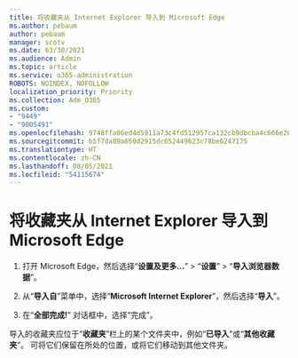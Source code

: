```yaml
---
title: 将收藏夹从 Internet Explorer 导入到 Microsoft Edge
ms.author: pebaum
author: pebaum
manager: scotv
ms.date: 03/30/2021
ms.audience: Admin
ms.topic: article
ms.service: o365-administration
ROBOTS: NOINDEX, NOFOLLOW
localization_priority: Priority
ms.collection: Adm_O365
ms.custom:
- "9449"
- "9005491"
ms.openlocfilehash: 9748ffa06ed4d5911a73c4fd512957ca132cb9dbcba4c666e263d332a50ac727
ms.sourcegitcommit: b5f7da89a650d2915dc652449623c78be6247175
ms.translationtype: HT
ms.contentlocale: zh-CN
ms.lasthandoff: 08/05/2021
ms.locfileid: "54115674"
---
```

# <a name="import-favorites-from-internet-explorer-to-microsoft-edge"></a>将收藏夹从 Internet Explorer 导入到 Microsoft Edge

1. 打开 Microsoft Edge，然后选择“**设置及更多...**” > “**设置**” > “**导入浏览器数据**”。

1. 从“**导入自**”菜单中，选择“**Microsoft Internet Explorer**”，然后选择“**导入**”。

1. 在“**全部完成!**” 对话框中，选择“完成”。

导入的收藏夹应位于“**收藏夹**”栏上的某个文件夹中，例如“**已导入**”或“**其他收藏夹**”。 可将它们保留在所处的位置，或将它们移动到其他文件夹。